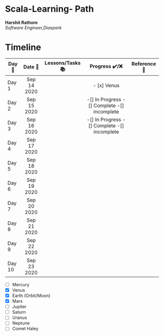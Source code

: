# Scala-Learning- Path
**Harshit Rathore**  
*Software Engineer,Diaspark*

# Timeline
| Day :pushpin: | Date :date:  | Lessons/Tasks :books:                     |Progress :heavy_check_mark:/:x:                |   Reference :link:                                 |
| ------------- |:------------:| ------------------------------------------|:---------------------------------------------:|----------------------------------------------------|
| Day 1         | Sep 14 2020  |                                           | - [x] Venus    |     |
| Day 2         | Sep 15 2020  |                                           |-[] In Progress -[] Complete -[] incomplete    |                                                    |
| Day 3         | Sep 16 2020  |                                           |-[] In Progress -[] Complete -[] incomplete    |                                                    |
| Day 4         | Sep 17 2020  |                                           |                                               |                                                    |
| Day 5         | Sep 18 2020  |                                           |                                            |                                                       |
| Day 6         | Sep 19 2020  |                                           |                                            |                                                       |
| Day 7         | Sep 20 2020  |                                           |                                            |                                                       |
| Day 8         | Sep 21 2020  |                                           |                                            |                                                       |
| Day 9         | Sep 22 2020  |                                           |                                            |                                                       |
| Day 10        | Sep 23 2020  |                                           |                                            |                                                       |


- [ ] Mercury
- [x] Venus
- [x] Earth (Orbit/Moon)
- [x] Mars
- [ ] Jupiter
- [ ] Saturn
- [ ] Uranus
- [ ] Neptune
- [ ] Comet Haley
